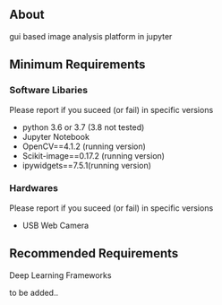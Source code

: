 
## About

gui based image analysis platform in jupyter

## Minimum Requirements

### Software Libaries

Please report if you suceed (or fail) in specific versions

- python 3.6 or 3.7 (3.8 not tested)
- Jupyter Notebook
- OpenCV==4.1.2 (running version)
- Scikit-image==0.17.2 (running version)
- ipywidgets==7.5.1(running version)

### Hardwares

Please report if you suceed (or fail) in specific versions

- USB Web Camera

  

## Recommended Requirements

Deep Learning Frameworks

to be added..